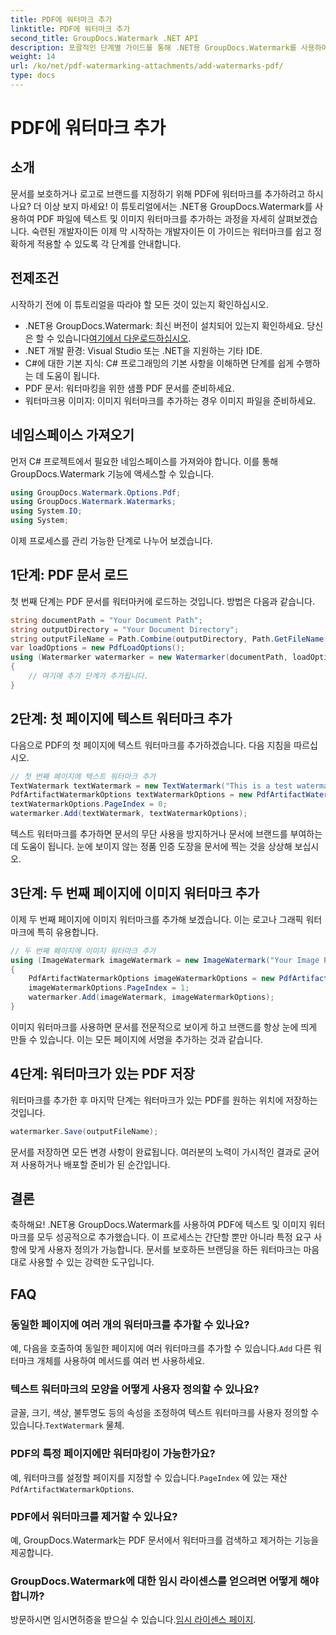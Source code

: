 ```yaml
---
title: PDF에 워터마크 추가
linktitle: PDF에 워터마크 추가
second_title: GroupDocs.Watermark .NET API
description: 포괄적인 단계별 가이드를 통해 .NET용 GroupDocs.Watermark를 사용하여 PDF에 텍스트 및 이미지 워터마크를 추가하는 방법을 알아보세요.
weight: 14
url: /ko/net/pdf-watermarking-attachments/add-watermarks-pdf/
type: docs
---
```

# PDF에 워터마크 추가

## 소개
문서를 보호하거나 로고로 브랜드를 지정하기 위해 PDF에 워터마크를 추가하려고 하시나요? 더 이상 보지 마세요! 이 튜토리얼에서는 .NET용 GroupDocs.Watermark를 사용하여 PDF 파일에 텍스트 및 이미지 워터마크를 추가하는 과정을 자세히 살펴보겠습니다. 숙련된 개발자이든 이제 막 시작하는 개발자이든 이 가이드는 워터마크를 쉽고 정확하게 적용할 수 있도록 각 단계를 안내합니다.
## 전제조건
시작하기 전에 이 튜토리얼을 따라야 할 모든 것이 있는지 확인하십시오.
-  .NET용 GroupDocs.Watermark: 최신 버전이 설치되어 있는지 확인하세요. 당신은 할 수 있습니다[여기에서 다운로드하십시오](https://releases.groupdocs.com/Watermark/net/).
- .NET 개발 환경: Visual Studio 또는 .NET을 지원하는 기타 IDE.
- C#에 대한 기본 지식: C# 프로그래밍의 기본 사항을 이해하면 단계를 쉽게 수행하는 데 도움이 됩니다.
- PDF 문서: 워터마킹을 위한 샘플 PDF 문서를 준비하세요.
- 워터마크용 이미지: 이미지 워터마크를 추가하는 경우 이미지 파일을 준비하세요.
## 네임스페이스 가져오기
먼저 C# 프로젝트에서 필요한 네임스페이스를 가져와야 합니다. 이를 통해 GroupDocs.Watermark 기능에 액세스할 수 있습니다.
```csharp
using GroupDocs.Watermark.Options.Pdf;
using GroupDocs.Watermark.Watermarks;
using System.IO;
using System;
```
이제 프로세스를 관리 가능한 단계로 나누어 보겠습니다.
## 1단계: PDF 문서 로드
첫 번째 단계는 PDF 문서를 워터마커에 로드하는 것입니다. 방법은 다음과 같습니다.
```csharp
string documentPath = "Your Document Path";
string outputDirectory = "Your Document Directory";
string outputFileName = Path.Combine(outputDirectory, Path.GetFileName(documentPath));
var loadOptions = new PdfLoadOptions();
using (Watermarker watermarker = new Watermarker(documentPath, loadOptions))
{
    // 여기에 추가 단계가 추가됩니다.
}
```
## 2단계: 첫 페이지에 텍스트 워터마크 추가
다음으로 PDF의 첫 페이지에 텍스트 워터마크를 추가하겠습니다. 다음 지침을 따르십시오.
```csharp
// 첫 번째 페이지에 텍스트 워터마크 추가
TextWatermark textWatermark = new TextWatermark("This is a test watermark", new Font("Arial", 8));
PdfArtifactWatermarkOptions textWatermarkOptions = new PdfArtifactWatermarkOptions();
textWatermarkOptions.PageIndex = 0;
watermarker.Add(textWatermark, textWatermarkOptions);
```

텍스트 워터마크를 추가하면 문서의 무단 사용을 방지하거나 문서에 브랜드를 부여하는 데 도움이 됩니다. 눈에 보이지 않는 정품 인증 도장을 문서에 찍는 것을 상상해 보십시오.
## 3단계: 두 번째 페이지에 이미지 워터마크 추가
이제 두 번째 페이지에 이미지 워터마크를 추가해 보겠습니다. 이는 로고나 그래픽 워터마크에 특히 유용합니다.
```csharp
// 두 번째 페이지에 이미지 워터마크 추가
using (ImageWatermark imageWatermark = new ImageWatermark("Your Image Path"))
{
    PdfArtifactWatermarkOptions imageWatermarkOptions = new PdfArtifactWatermarkOptions();
    imageWatermarkOptions.PageIndex = 1;
    watermarker.Add(imageWatermark, imageWatermarkOptions);
}
```

이미지 워터마크를 사용하면 문서를 전문적으로 보이게 하고 브랜드를 항상 눈에 띄게 만들 수 있습니다. 이는 모든 페이지에 서명을 추가하는 것과 같습니다.
## 4단계: 워터마크가 있는 PDF 저장
워터마크를 추가한 후 마지막 단계는 워터마크가 있는 PDF를 원하는 위치에 저장하는 것입니다.
```csharp
watermarker.Save(outputFileName);
```
문서를 저장하면 모든 변경 사항이 완료됩니다. 여러분의 노력이 가시적인 결과로 굳어져 사용하거나 배포할 준비가 된 순간입니다.
## 결론
축하해요! .NET용 GroupDocs.Watermark를 사용하여 PDF에 텍스트 및 이미지 워터마크를 모두 성공적으로 추가했습니다. 이 프로세스는 간단할 뿐만 아니라 특정 요구 사항에 맞게 사용자 정의가 가능합니다. 문서를 보호하든 브랜딩을 하든 워터마크는 마음대로 사용할 수 있는 강력한 도구입니다.
## FAQ
### 동일한 페이지에 여러 개의 워터마크를 추가할 수 있나요?
 예, 다음을 호출하여 동일한 페이지에 여러 워터마크를 추가할 수 있습니다.`Add` 다른 워터마크 개체를 사용하여 메서드를 여러 번 사용하세요.
### 텍스트 워터마크의 모양을 어떻게 사용자 정의할 수 있나요?
 글꼴, 크기, 색상, 불투명도 등의 속성을 조정하여 텍스트 워터마크를 사용자 정의할 수 있습니다.`TextWatermark` 물체.
### PDF의 특정 페이지에만 워터마킹이 가능한가요?
 예, 워터마크를 설정할 페이지를 지정할 수 있습니다.`PageIndex` 에 있는 재산`PdfArtifactWatermarkOptions`.
### PDF에서 워터마크를 제거할 수 있나요?
예, GroupDocs.Watermark는 PDF 문서에서 워터마크를 검색하고 제거하는 기능을 제공합니다.
### GroupDocs.Watermark에 대한 임시 라이센스를 얻으려면 어떻게 해야 합니까?
방문하시면 임시면허증을 받으실 수 있습니다.[임시 라이센스 페이지](https://purchase.groupdocs.com/temporary-license/).